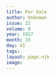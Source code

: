 ```yaml
---
title: For Sale
author: Unknown
issue: 22
volume: 8
year: 1917
month: 33
day: VI
tags:
layout: page.njk
image:
---
```

